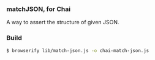### matchJSON, for Chai

A way to assert the structure of given JSON.

### Build

```sh
$ browserify lib/match-json.js -o chai-match-json.js
```